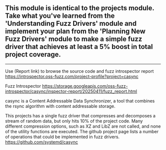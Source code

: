 This module is identical to the projects module.  Take what you've learned from the 'Understanding Fuzz Drivers' module and implement your plan from the 'Planning New Fuzz Drivers' module to make a simple fuzz driver that achieves at least a 5% boost in total project coverage.
-

---

Use (Report link) to browse the source code and fuzz introspector report https://introspector.oss-fuzz.com/project-profile?project=casync

Fuzz Introspector
https://storage.googleapis.com/oss-fuzz-introspector/casync/inspector-report/20250411/fuzz_report.html

casync is a Content Addressable Data Synchronizer, a tool that combines the rsync algorithm with content addressable storage.

This projects has a single fuzz driver that compresses and decomposes a stream of random data, but only hits 10% of the project code. Many different compression options, such as XZ and LibZ are not called, and none of the utility functions are executed.  The github project page lists a number of operations that could be implemented in fuzz drivers.  https://github.com/systemd/casync